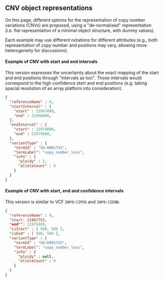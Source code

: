 ## CNV object representations

On this page, different options for the representation of copy number variations (CNVs) are proposed, using a "de-normalised" representation (i.e. flat representation of a minimal object structure, with dummy values).

Each example may use different notations for different attributes (e.g., both representation of copy number and positions may vary, allowing more heterogeneity for discussions).

#### Example of CNV with start and end intervals

This version expresses the uncertainty about the exact mapping of the start and end positions through "intervals as loci". Those intervals would correspond to the high confidence start and end positions (e.g. taking spacial resolution of an array platform into consideration).

```json
{
  "referenceName" : 9,
  "startInterval" : {
    "start" : 21967000,
    "end" : 21968000,  
  },
  "endInterval" : {
    "start" : 21974000,
    "end" : 21975000,  
  },
  "variantType" : {
    "termId" : "SO:0001743",
    "termLabel": "copy_number_loss",
    "info" : {
      "ploidy" : 2,
      "alleleCount" : 0
    }
  }
}
```

#### Example of CNV with start, end and confidence intervals

This version is similar to VCF `INFO:CIPOS` and `INFO:CIEND`.

```json
{
  "referenceName" : 9,
  "start: 21967753,
  "end"": 21975098,
  "ciStart" : [ 500, 500 ],
  "ciEnd" : [ 500, 500 ],
  "variantType" : {
    "termId" : "SO:0001743",
    "termLabel": "copy_number_loss",
    "info" : {
      "ploidy" : null,
      "alleleCount" : 0
    }
  }
}
```

